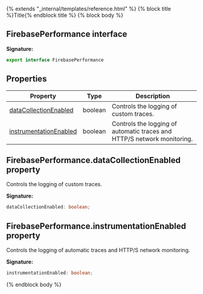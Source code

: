{% extends "_internal/templates/reference.html" %}
{% block title %}Title{% endblock title %}
{% block body %}

## FirebasePerformance interface


<b>Signature:</b>

```typescript
export interface FirebasePerformance 
```

## Properties

|  Property | Type | Description |
|  --- | --- | --- |
|  [dataCollectionEnabled](./performance-types.firebaseperformance.md#firebaseperformancedatacollectionenabled_property) | boolean | Controls the logging of custom traces. |
|  [instrumentationEnabled](./performance-types.firebaseperformance.md#firebaseperformanceinstrumentationenabled_property) | boolean | Controls the logging of automatic traces and HTTP/S network monitoring. |

## FirebasePerformance.dataCollectionEnabled property

Controls the logging of custom traces.

<b>Signature:</b>

```typescript
dataCollectionEnabled: boolean;
```

## FirebasePerformance.instrumentationEnabled property

Controls the logging of automatic traces and HTTP/S network monitoring.

<b>Signature:</b>

```typescript
instrumentationEnabled: boolean;
```
{% endblock body %}
